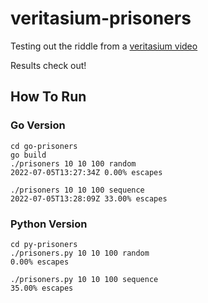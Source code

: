 # veritasium-prisoners
Testing out the riddle from a [veritasium video](https://www.youtube.com/watch?v=iSNsgj1OCLA)

Results check out!

## How To Run

### Go Version
````
cd go-prisoners
go build
./prisoners 10 10 100 random
2022-07-05T13:27:34Z 0.00% escapes

./prisoners 10 10 100 sequence
2022-07-05T13:28:09Z 33.00% escapes
````

### Python Version
````
cd py-prisoners
./prisoners.py 10 10 100 random
0.00% escapes

./prisoners.py 10 10 100 sequence
35.00% escapes
````
